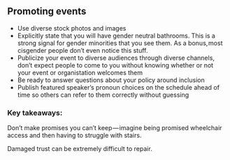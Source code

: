 ## Promoting events

* Use diverse stock photos and images
* Explicitly state that you will have gender neutral bathrooms. This is a strong signal for gender minorities that you see them. As a bonus, most cisgender people don’t even notice this stuff.
* Publicize your event to diverse audiences through diverse channels, don’t expect people to come to you without knowing whether or not your event or organistation welcomes them
* Be ready to answer questions about your policy around inclusion
* Publish featured speaker’s pronoun choices on the schedule ahead of time so others can refer to them correctly without guessing

### Key takeaways:
Don’t make promises you can’t keep — imagine being promised wheelchair access and then having to struggle with stairs.

Damaged trust can be extremely difficult to repair.
